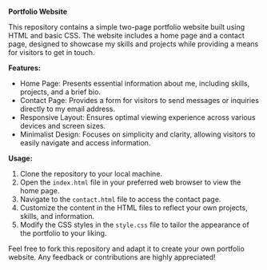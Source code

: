 
**Portfolio Website**

This repository contains a simple two-page portfolio website built using HTML and basic CSS. The website includes a home page and a contact page, designed to showcase my skills and projects while providing a means for visitors to get in touch.

**Features:**
- Home Page: Presents essential information about me, including skills, projects, and a brief bio.
- Contact Page: Provides a form for visitors to send messages or inquiries directly to my email address.
- Responsive Layout: Ensures optimal viewing experience across various devices and screen sizes.
- Minimalist Design: Focuses on simplicity and clarity, allowing visitors to easily navigate and access information.

**Usage:**
1. Clone the repository to your local machine.
2. Open the `index.html` file in your preferred web browser to view the home page.
3. Navigate to the `contact.html` file to access the contact page.
4. Customize the content in the HTML files to reflect your own projects, skills, and information.
5. Modify the CSS styles in the `style.css` file to tailor the appearance of the portfolio to your liking.

Feel free to fork this repository and adapt it to create your own portfolio website. Any feedback or contributions are highly appreciated!
